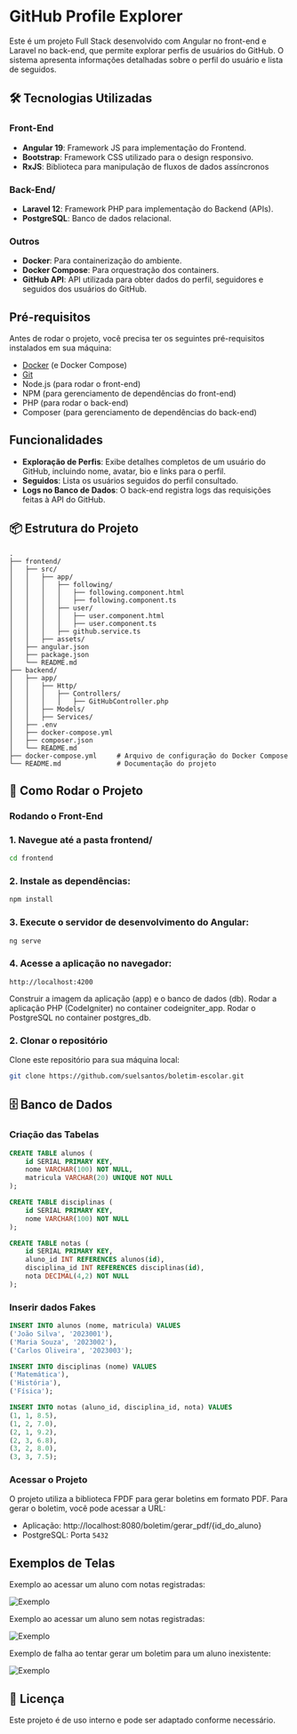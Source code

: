 # GitHub Profile Explorer

Este é um projeto Full Stack desenvolvido com Angular no front-end e Laravel no back-end, que permite explorar perfis de usuários do GitHub. O sistema apresenta informações detalhadas sobre o perfil do usuário e lista de seguidos.

## 🛠 Tecnologias Utilizadas

### Front-End
- **Angular 19**: Framework JS para implementação do Frontend.
- **Bootstrap**: Framework CSS utilizado para o design responsivo.
- **RxJS**: Biblioteca para manipulação de fluxos de dados assíncronos

### Back-End/
- **Laravel 12**: Framework PHP para implementação do Backend (APIs).
- **PostgreSQL**: Banco de dados relacional.

### Outros
- **Docker**: Para containerização do ambiente.
- **Docker Compose**: Para orquestração dos containers.
- **GitHub API**: API utilizada para obter dados do perfil, seguidores e seguidos dos usuários do GitHub.

## Pré-requisitos
Antes de rodar o projeto, você precisa ter os seguintes pré-requisitos instalados em sua máquina:

- [Docker](https://www.docker.com/get-started) (e Docker Compose)
- [Git](https://git-scm.com/)
- Node.js (para rodar o front-end)
- NPM (para gerenciamento de dependências do front-end)
- PHP (para rodar o back-end)
- Composer (para gerenciamento de dependências do back-end)

## Funcionalidades
- **Exploração de Perfis**: Exibe detalhes completos de um usuário do GitHub, incluindo nome, avatar, bio e links para o perfil.
- **Seguidos**: Lista os usuários seguidos do perfil consultado.
- **Logs no Banco de Dados**: O back-end registra logs das requisições feitas à API do GitHub.

## 📦 Estrutura do Projeto
```
.
├── frontend/
│   ├── src/
│   │   ├── app/
│   │   │   ├── following/
│   │   │   │   ├── following.component.html
│   │   │   │   ├── following.component.ts
│   │   │   ├── user/
│   │   │   │   ├── user.component.html
│   │   │   │   ├── user.component.ts
│   │   │   ├── github.service.ts
│   │   ├── assets/
│   ├── angular.json
│   ├── package.json
│   └── README.md
├── backend/
│   ├── app/
│   │   ├── Http/
│   │   │   ├── Controllers/
│   │   │   │   ├── GitHubController.php
│   │   ├── Models/
│   │   ├── Services/
│   ├── .env
│   ├── docker-compose.yml
│   ├── composer.json
│   └── README.md
├── docker-compose.yml     # Arquivo de configuração do Docker Compose
└── README.md              # Documentação do projeto
```

## 🚀 Como Rodar o Projeto

### Rodando o Front-End

### 1. Navegue até a pasta frontend/
```bash
cd frontend
```

### 2. Instale as dependências:
```bash
npm install
```

### 3. Execute o servidor de desenvolvimento do Angular:
```bash
ng serve
```

### 4. Acesse a aplicação no navegador:
```arduino
http://localhost:4200
```

Construir a imagem da aplicação (app) e o banco de dados (db).
Rodar a aplicação PHP (CodeIgniter) no container codeigniter_app.
Rodar o PostgreSQL no container postgres_db.

### 2. Clonar o repositório
Clone este repositório para sua máquina local:
```bash
git clone https://github.com/suelsantos/boletim-escolar.git
```

## 🗄 Banco de Dados
### Criação das Tabelas
```sql
CREATE TABLE alunos (
	id SERIAL PRIMARY KEY,
	nome VARCHAR(100) NOT NULL,
	matricula VARCHAR(20) UNIQUE NOT NULL
);

CREATE TABLE disciplinas (
	id SERIAL PRIMARY KEY,
	nome VARCHAR(100) NOT NULL
);

CREATE TABLE notas (
	id SERIAL PRIMARY KEY,
	aluno_id INT REFERENCES alunos(id),
	disciplina_id INT REFERENCES disciplinas(id),
	nota DECIMAL(4,2) NOT NULL
);
```

### Inserir dados Fakes
```sql
INSERT INTO alunos (nome, matricula) VALUES 
('João Silva', '2023001'),
('Maria Souza', '2023002'),
('Carlos Oliveira', '2023003');

INSERT INTO disciplinas (nome) VALUES 
('Matemática'),
('História'),
('Física');

INSERT INTO notas (aluno_id, disciplina_id, nota) VALUES 
(1, 1, 8.5),
(1, 2, 7.0),
(2, 1, 9.2),
(2, 3, 6.8),
(3, 2, 8.0),
(3, 3, 7.5);
```

### Acessar o Projeto
O projeto utiliza a biblioteca FPDF para gerar boletins em formato PDF. Para gerar o boletim, você pode acessar a URL:
- Aplicação: http://localhost:8080/boletim/gerar_pdf/{id_do_aluno}
- PostgreSQL: Porta `5432`

## Exemplos de Telas

Exemplo ao acessar um aluno com notas registradas:

![Exemplo](images/print-01.png)

Exemplo ao acessar um aluno sem notas registradas:

![Exemplo](images/print-02.png)

Exemplo de falha ao tentar gerar um boletim para um aluno inexistente:

![Exemplo](images/print-03.png)

## 📝 Licença
Este projeto é de uso interno e pode ser adaptado conforme necessário.

